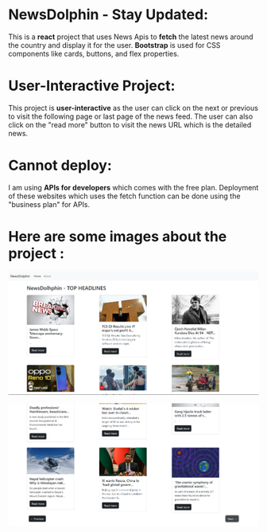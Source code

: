 # NewsDolphin - Stay Updated:

This is a **react** project that uses News Apis to **fetch** the latest news around the country and display it for the user. **Bootstrap** is used for CSS components like cards, buttons, and flex properties.

# User-Interactive Project:

This project is **user-interactive** as the user can click on the next or previous to visit the following page or last page of the news feed. The user can also click on the "read more" button to visit the news URL which is the detailed news. 

# Cannot deploy: 

I am using **APIs for developers** which comes with the free plan. Deployment of these websites which uses the fetch function can be done using the "business plan" for APIs.

# Here are some images about the project : 

![Screenshot of the NewsDolhpin Page](Screenshot%202023-07-13%20170949.png)

![Screenshot of the NewsDolhpin Page-2](Screenshot%202023-07-13%20171027.png)
